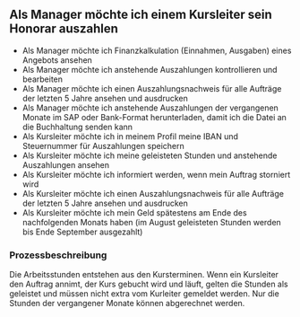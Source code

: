 ## Als Manager möchte ich einem Kursleiter sein Honorar auszahlen
- Als Manager möchte ich Finanzkalkulation (Einnahmen, Ausgaben) eines Angebots ansehen
- Als Manager möchte ich anstehende Auszahlungen kontrollieren und bearbeiten
- Als Manager möchte ich einen Auszahlungsnachweis für alle Aufträge der letzten 5 Jahre ansehen und ausdrucken
- Als Manager möchte ich anstehende Auszahlungen der vergangenen Monate im SAP oder Bank-Format herunterladen, damit ich die Datei an die Buchhaltung senden kann
- Als Kursleiter möchte ich in meinem Profil meine IBAN und Steuernummer für Auszahlungen speichern
- Als Kursleiter möchte ich meine geleisteten Stunden und anstehende Auszahlungen ansehen
- Als Kursleiter möchte ich informiert werden, wenn mein Auftrag storniert wird
- Als Kursleiter möchte ich einen Auszahlungsnachweis für alle Aufträge der letzten 5 Jahre ansehen und ausdrucken
- Als Kursleiter möchte ich mein Geld spätestens am Ende des nachfolgenden Monats haben (im August geleisteten Stunden werden bis Ende September ausgezahlt)

### Prozessbeschreibung
Die Arbeitsstunden entstehen aus den Kursterminen. Wenn ein Kursleiter den Auftrag annimt, der Kurs gebucht wird und läuft, gelten die Stunden als geleistet und müssen nicht extra vom Kurleiter gemeldet werden. Nur die Stunden der vergangener Monate können abgerechnet werden.
